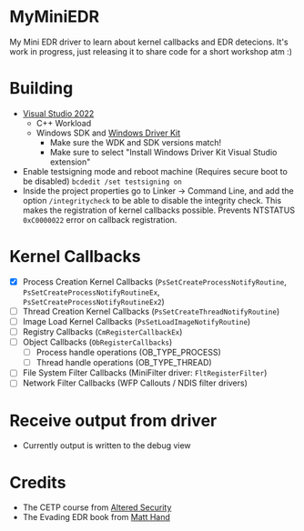 # MyMiniEDR
My Mini EDR driver to learn about kernel callbacks and EDR detecions. It's work in progress, just releasing it to share code for a short workshop atm :)

# Building
- [Visual Studio 2022](https://visualstudio.microsoft.com/vs/)
	- C++ Workload
  - Windows SDK and [Windows Driver Kit](https://learn.microsoft.com/nl-nl/windows-hardware/drivers/other-wdk-downloads)
	  - Make sure the WDK and SDK versions match!
	  - Make sure to select "Install Windows Driver Kit Visual Studio extension"
- Enable testsigning mode and reboot machine (Requires secure boot to be disabled) `bcdedit /set testsigning on`
- Inside the project properties go to Linker -> Command Line, and add the option `/integritycheck` to be able to disable the integrity check. This makes the registration of kernel callbacks possible. Prevents NTSTATUS `0xC0000022`  error on callback registration.

# Kernel Callbacks
- [x] Process Creation Kernel Callbacks (`PsSetCreateProcessNotifyRoutine`, `PsSetCreateProcessNotifyRoutineEx`, `PsSetCreateProcessNotifyRoutineEx2`)
- [ ] Thread Creation Kernel Callbacks (`PsSetCreateThreadNotifyRoutine`)
- [ ] Image Load Kernel Callbacks (`PsSetLoadImageNotifyRoutine`)
- [ ] Registry Callbacks (`CmRegisterCallbackEx`)
- [ ] Object Callbacks (`ObRegisterCallbacks`)
  - [ ] Process handle operations (OB_TYPE_PROCESS)
  - [ ] Thread handle operations (OB_TYPE_THREAD)
- [ ] File System Filter Callbacks (MiniFilter driver: `FltRegisterFilter`)
- [ ] Network Filter Callbacks (WFP Callouts / NDIS filter drivers)

# Receive output from driver
- Currently output is written to the debug view

# Credits
- The CETP course from [Altered Security](https://www.alteredsecurity.com/evasionlab)
- The Evading EDR book from [Matt Hand](https://www.amazon.nl/-/en/Matt-Hand/dp/1718503342)
